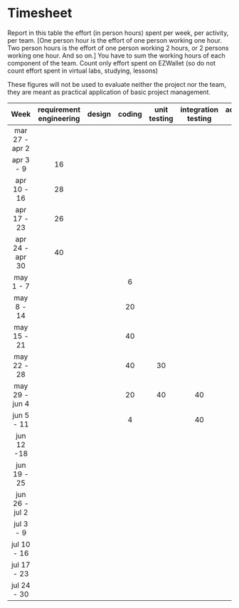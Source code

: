 # Timesheet

Report in this table the effort (in person hours) spent per week, per activity, per team. 
[One person hour is the effort of one person working one hour.
Two person hours is the effort of one person working 2 hours, or 2 persons working one hour. And so on.]
You have to sum the working hours of each component of the team.
Count only effort spent on EZWallet (so do not count effort spent in virtual labs, studying, lessons)

These figures will not be used to evaluate neither the project nor the team, they are meant as practical application of basic project management.

| Week | requirement engineering | design | coding | unit testing | integration testing | acceptance testing | management | git maven |
|:-----------:|:--------:|:-----------:|:-----------:|:----------:|:------------:|:---------------:|:-------------:|:--------------:|
| mar 27 - apr 2 |  | |  |  |  |  |4| | 
| apr 3 - 9      |16| |  |  |  |  | | | 
| apr 10 - 16    |28| |  |  |  |  | | |
| apr 17 - 23    |26| |  |  |  |  | | | 
| apr 24 - apr 30|40| |  |  |  |  | | | 
| may 1 - 7      |  | |6 |  |  |  |4|2| 
| may 8 - 14     |  | |20|  |  |  | |2| 
| may 15 - 21    |  | |40|  |  |  | |2| 
| may 22 - 28    |  | |40|30|  |  | |2| 
| may 29 - jun 4 |  | |20|40|40|12| |2| 
| jun 5 - 11     |  | |4 |  |40|12| |2| 
| jun 12 -18     |  | |  |  |  | 1 | | | 
| jun 19 - 25    |  | |  |  |  |  | | | 
| jun 26 - jul 2 |  | |  |  |  |  | | | 
| jul 3 - 9      |  | |  |  |  |  | | | 
| jul 10 - 16    |  | |  |  |  |  | | |
| jul 17 - 23    |  | |  |  |  |  | | |
| jul 24 - 30    |  | |  |  |  |  | | |
